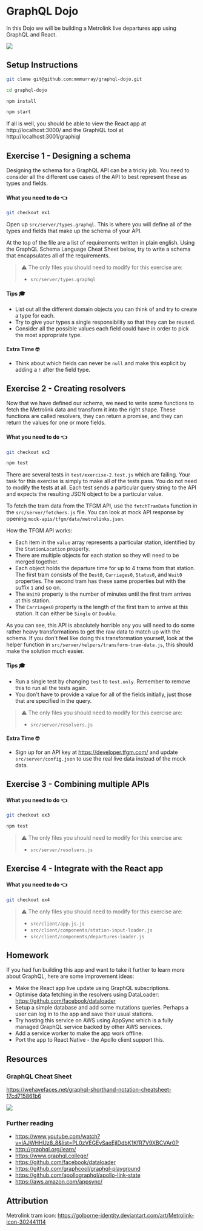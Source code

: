 # GraphQL Dojo

In this Dojo we will be building a Metrolink live departures app using GraphQL and React.

![](docs/app-screenshot.png)

## Setup Instructions

```bash
git clone git@github.com:mmmurray/graphql-dojo.git

cd graphql-dojo

npm install

npm start
```

If all is well, you should be able to view the React app at http://localhost:3000/ and the GraphiQL tool at http://localhost:3001/graphiql

## Exercise 1 - Designing a schema

Designing the schema for a GraphQL API can be a tricky job. You need to consider all the different use cases of the API to best represent these as types and fields.

#### What you need to do 👈

```bash
git checkout ex1
```

Open up `src/server/types.graphql`. This is where you will define all of the types and fields that make up the schema of your API.

At the top of the file are a list of requirements written in plain english. Using the GraphQL Schema Language Cheat Sheet below, try to write a schema that encapsulates all of the requirements.

> ⚠️ The only files you should need to modify for this exercise are:
>
> * `src/server/types.graphql`

#### Tips 🎓

* List out all the different domain objects you can think of and try to create a type for each.
* Try to give your types a single responsibility so that they can be reused.
* Consider all the possible values each field could have in order to pick the most appropriate type.

#### Extra Time 🤓

* Think about which fields can never be `null` and make this explicit by adding a `!` after the field type.

## Exercise 2 - Creating resolvers

Now that we have defined our schema, we need to write some functions to fetch the Metrolink data and transform it into the right shape. These functions are called resolvers, they can return a promise, and they can return the values for one or more fields.

#### What you need to do 👈

```bash
git checkout ex2

npm test
```

There are several tests in `test/exercise-2.test.js` which are failing. Your task for this exercise is simply to make all of the tests pass. You do not need to modify the tests at all. Each test sends a particular query string to the API and expects the resulting JSON object to be a particular value.

To fetch the tram data from the TFGM API, use the `fetchTramData` function in the `src/server/fetchers.js` file. You can look at mock API response by opening `mock-apis/tfgm/data/metrolinks.json`.

How the TFGM API works:

* Each item in the `value` array represents a particular station, identified by the `StationLocation` property.
* There are multiple objects for each station so they will need to be merged together.
* Each object holds the departure time for up to 4 trams from that station. The first tram consists of the `Dest0`, `Carriages0`, `Status0`, and `Wait0` properties. The second tram has these same properties but with the suffix `1` and so on.
* The `Wait0` property is the number of minutes until the first tram arrives at this station.
* The `Carriages0` property is the length of the first tram to arrive at this station. It can either be `Single` or `Double`.

As you can see, this API is absolutely horrible any you will need to do some rather heavy transformations to get the raw data to match up with the schema. If you don't feel like doing this transformation yourself, look at the helper function in `src/server/helpers/transform-tram-data.js`, this should make the solution much easier.

#### Tips 🎓

* Run a single test by changing `test` to `test.only`. Remember to remove this to run all the tests again.
* You don't have to provide a value for all of the fields initially, just those that are specified in the query.

> ⚠️ The only files you should need to modify for this exercise are:
>
> * `src/server/resolvers.js`

#### Extra Time 🤓

* Sign up for an API key at https://developer.tfgm.com/ and update `src/server/config.json` to use the real live data instead of the mock data.

## Exercise 3 - Combining multiple APIs

#### What you need to do 👈

```bash
git checkout ex3

npm test
```

> ⚠️ The only files you should need to modify for this exercise are:
>
> * `src/server/resolvers.js`

## Exercise 4 - Integrate with the React app

#### What you need to do 👈

```bash
git checkout ex4
```

> ⚠️ The only files you should need to modify for this exercise are:
>
> * `src/client/app.js.js`
> * `src/client/components/station-input-loader.js`
> * `src/client/components/departures-loader.js`

## Homework

If you had fun building this app and want to take it further to learn more about GraphQL, here are some improvement ideas:

* Make the React app live update using GraphQL subscriptions.
* Optimise data fetching in the resolvers using DataLoader: https://github.com/facebook/dataloader
* Setup a simple database and add some mutations queries. Perhaps a user can log in to the app and save their usual stations.
* Try hosting this service on AWS using AppSync which is a fully managed GraphQL service backed by other AWS services.
* Add a service worker to make the app work offline.
* Port the app to React Native - the Apollo client support this.

## Resources

### GraphQL Cheat Sheet

https://wehavefaces.net/graphql-shorthand-notation-cheatsheet-17cd715861b6

![](https://cdn-images-1.medium.com/max/2000/1*HaEeoGrja2IGUxzvmj5Vnw.png)

### Further reading

* https://www.youtube.com/watch?v=lAJWHHUz8_8&list=PL0zVEGEvSaeEjIDdbK1KfR7V9XBCVAr0P
* http://graphql.org/learn/
* https://www.graphql.college/
* https://github.com/facebook/dataloader
* https://github.com/graphcool/graphql-playground
* https://github.com/apollographql/apollo-link-state
* https://aws.amazon.com/appsync/

## Attribution

Metrolink tram icon:
https://golborne-identity.deviantart.com/art/Metrolink-icon-302441114
